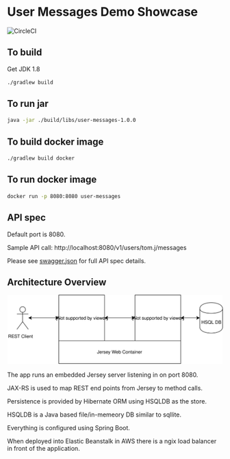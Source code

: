 # User Messages Demo Showcase

![CircleCI](https://circleci.com/gh/tomjaroszewskiwork/user-messages/tree/master.svg?style=svg)

## To build

Get JDK 1.8

```bash
./gradlew build
```

## To run jar

```bash
java -jar ./build/libs/user-messages-1.0.0
```

## To build docker image

```bash
./gradlew build docker
```

## To run docker image

```bash
docker run -p 8080:8080 user-messages
```

## API spec

Default port is 8080.

Sample API call: http://localhost:8080/v1/users/tom.j/messages

Please see [swagger.json](https://github.com/tomjaroszewskiwork/user-messages/blob/master/swagger.json) for full API spec details.

## Architecture Overview

![Architecture](/architecture.svg)

The app runs an embedded Jersey server listening in on port 8080.

JAX-RS is used to map REST end points from Jersey to method calls.

Persistence is provided by Hibernate ORM using HSQLDB as the store.

HSQLDB is a Java based file/in-memeory DB similar to sqllite.

Everything is configured using Spring Boot.

When deployed into Elastic Beanstalk in AWS there is a ngix load balancer in front of the application.

